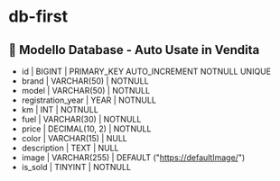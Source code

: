 # db-first

## 🚗 Modello Database - Auto Usate in Vendita

- id                    | BIGINT            | PRIMARY_KEY AUTO_INCREMENT NOTNULL UNIQUE
- brand                 | VARCHAR(50)       | NOTNULL
- model                 | VARCHAR(50)       | NOTNULL
- registration_year     | YEAR              | NOTNULL
- km                    | INT               | NOTNULL
- fuel                  | VARCHAR(30)       | NOTNULL
- price                 | DECIMAL(10, 2)    | NOTNULL
- color                 | VARCHAR(15)       | NULL
- description           | TEXT              | NULL
- image                 | VARCHAR(255)      | DEFAULT ("<https://defaultImage/>")
- is_sold               | TINYINT           | NOTNULL